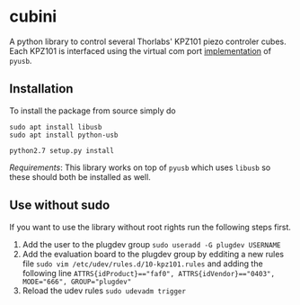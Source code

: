 # cubini
A python library to control several Thorlabs' KPZ101 piezo controler cubes. Each KPZ101 is interfaced using the virtual com port [implementation](https://github.com/pyusb/pyusb/blob/master/tools/vcp_terminal.py) of `pyusb`.

## Installation
To install the package from source simply do
```
sudo apt install libusb
sudo apt install python-usb

python2.7 setup.py install
```

*Requirements*: This library works on top of `pyusb` which uses `libusb` so these should both be installed as well.

## Use without sudo
If you want to use the library without root rights run the following steps first.
 1. Add the user to the plugdev group
 `sudo useradd -G plugdev USERNAME`
 2. Add the evaluation board to the plugdev group by edditing a new rules file
 `sudo vim /etc/udev/rules.d/10-kpz101.rules`
  and adding the following line
  `ATTRS{idProduct}=="faf0", ATTRS{idVendor}=="0403", MODE="666", GROUP="plugdev"`
 3. Reload the udev rules
 `sudo udevadm trigger`
